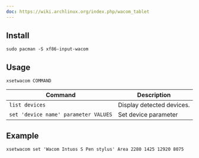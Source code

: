 ```yaml
---
doc: https://wiki.archlinux.org/index.php/wacom_tablet
---
```


## Install

```shell
sudo pacman -S xf86-input-wacom
```

## Usage

```shell
xsetwacom COMMAND
```

| Command | Description |
| --- | --- |
| `list devices` | Display detected devices. |
| `set 'device name' parameter VALUES` | Set device parameter |

## Example

```shell
xsetwacom set 'Wacom Intuos S Pen stylus' Area 2280 1425 12920 8075
```
